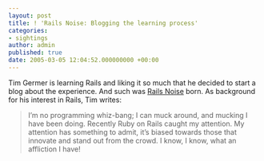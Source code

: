 ```yaml
---
layout: post
title: ! 'Rails Noise: Blogging the learning process'
categories:
- sightings
author: admin
published: true
date: 2005-03-05 12:04:52.000000000 +00:00
---
```

<p>Tim Germer is learning Rails and liking it so much that he decided to start a blog about the experience. And such was <a href="http://rails.timgermer.com/">Rails Noise</a> born. As background for his interest in Rails, Tim writes:</p>
<blockquote>I&rsquo;m no programming whiz-bang; I can muck around, and mucking I have been doing. Recently Ruby on Rails caught my attention. My attention has something to admit, it&rsquo;s biased towards those that innovate and stand out from the crowd. I know, I know, what an affliction I have!</blockquote>